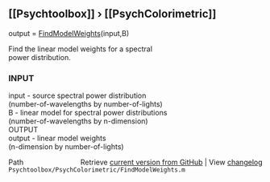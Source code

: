## [[Psychtoolbox]] &#8250; [[PsychColorimetric]]

output = [FindModelWeights](FindModelWeights)(input,B)  
  
Find the linear model weights for a spectral  
power distribution.  
  
### INPUT  
  input - source spectral power distribution  
          (number-of-wavelengths by number-of-lights)  
  B - linear model for spectral power distributions  
          (number-of-wavelengths by n-dimension)  
OUTPUT  
  output - linear model weights  
           (n-dimension by number-of-lights)  




<div class="code_header" style="text-align:right;">
  <span style="float:left;">Path&nbsp;&nbsp;</span> <span class="counter">Retrieve <a href=
  "https://raw.github.com/Psychtoolbox-3/Psychtoolbox-3/beta/Psychtoolbox/PsychColorimetric/FindModelWeights.m">current version from GitHub</a> | View <a href=
  "https://github.com/Psychtoolbox-3/Psychtoolbox-3/commits/beta/Psychtoolbox/PsychColorimetric/FindModelWeights.m">changelog</a></span>
</div>
<div class="code">
  <code>Psychtoolbox/PsychColorimetric/FindModelWeights.m</code>
</div>

